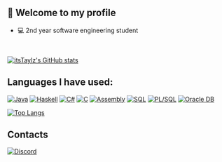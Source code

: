 ## 👋 Welcome to my profile 
- 💻 2nd year software engineering student
<!-- - Portuguese
- 🎮 Loves gaming and anime stuff 🍜 -->
<br>

[![itsTaylz's GitHub stats](https://github-readme-stats.vercel.app/api?username=itstaylz&show_icons=true&theme=tokyonight)](#)

## Languages I have used:
[![Java](https://img.shields.io/badge/java-%23ED8B00.svg?style=for-the-badge&logo=java&logoColor=white)](#)
[![Haskell](https://img.shields.io/badge/Haskell-5e5086?style=for-the-badge&logo=haskell&logoColor=white)](#)
[![C#](https://img.shields.io/badge/c%23-%23239120.svg?style=for-the-badge&logo=c-sharp&logoColor=white)](#)
[![C](https://img.shields.io/badge/c-%2300599C.svg?style=for-the-badge&logo=c&logoColor=white)](#)
[![Assembly](https://img.shields.io/badge/Assembly-3776AB?style=for-the-badge&logo=&logoColor=white)](#)
[![SQL](https://img.shields.io/badge/SQL-4EA94B?style=for-the-badge&logo=&logoColor=white)](#)
[![PL/SQL](https://img.shields.io/badge/PLSQL-CC342D?style=for-the-badge&logo=oracle&logoColor=black)](#)
[![Oracle DB](https://img.shields.io/badge/Oracle-CC342D?style=for-the-badge&logo=Oracle&logoColor=white)](#)

[![Top Langs](https://github-readme-stats.vercel.app/api/top-langs/?username=itstaylz&layout=compact&theme=tokyonight)](#)

## Contacts
[![Discord](https://img.shields.io/badge/Discord-%235865F2.svg?style=for-the-badge&logo=discord&logoColor=white)](https://discord.com/users/343915488562380803)
